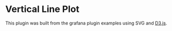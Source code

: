 # Vertical Line Plot 

This plugin was built from the grafana plugin examples using SVG and [D3.js](https://d3js.org/).

